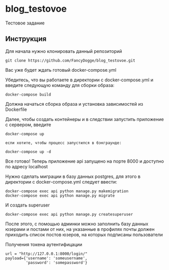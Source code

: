 # blog_testovoe
Тестовое задание

## Инструкция
Для начала нужно клонировать данный репозиторий

```
git clone https://github.com/FancyDogge/blog_testovoe.git
```

Вас уже будет ждать готовый docker-compose.yml

Убедитесь, что вы работаете в директории с docker-compose.yml и введите следующую команду для сборки образа:

```
docker-compose build
```

Должна начаться сборка образа и установка зависимостей из Dockerfile

Далее, чтобы создать контейнеры и в следствии запустить приложение с сервером, введите

```
docker-compose up

если хотите, чтобы процесс запустился в бэкграунде:

docker-compose up -d
```

Все готово!
Теперь приложение api запущено на порте 8000 и доступно по адресу localhost

Нужно сделать миграции в базу данных postgres, для этого в директории с docker-compose.yml следует ввести:
```
docker-compose exec api python manage.py makemigration
docker-compose exec api python manage.py migrate
```

И создать superuser

```
docker-compose exec api python manage.py createsuperuser
```
После этого, с помощью админки можно заполнить базу данных юзерами и постами от них, на указанные в профилях почты должен приходить список постов юзеров, на которых подписаны пользователи

Получения токена аутентифицации

```
url = "http://127.0.0.1:8000/login/"
payload={'username': 'someusername',
         'password': 'somepassword'}
```
